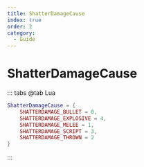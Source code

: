 ```yaml
---
title: ShatterDamageCause
index: true
order: 2
category:
  - Guide
---
```


# ShatterDamageCause
::: tabs
@tab Lua
```lua
ShatterDamageCause = {
    SHATTERDAMAGE_BULLET = 0,
    SHATTERDAMAGE_EXPLOSIVE = 4,
    SHATTERDAMAGE_MELEE = 1,
    SHATTERDAMAGE_SCRIPT = 3,
    SHATTERDAMAGE_THROWN = 2
}
```
:::